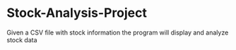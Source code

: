 # Stock-Analysis-Project
Given a CSV file with stock information the program will display and analyze stock data
